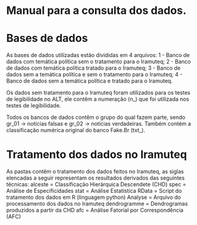 # Manual para a consulta dos dados.

# Bases de dados
As bases de dados utilizadas estão divididas em 4 arquivos:
1 - Banco de dados com temática política sem o tratamento para o Iramuteq;
2 - Banco de dados com temática política tratado para o Iramuteq;
3 - Banco de dados sem a temática política e sem o tratamento para o Iramuteq;
4 - Banco de dados sem a temática política e tratado para o Iramuteq.

Os dados sem tratamento para o Iramuteq foram utilizados para os testes de legibilidade no ALT, ele contêm a numeração (n_) que
foi utilizada nos testes de legibilidade.

Todos os bancos de dados contêm o grupo do qual fazem parte, sendo gr_01 -> notícias falsas e gr_02 -> notícias verdadeiras. Também
contém a classificação numérica original do banco Fake.Br (txt_).

# Tratamento dos dados no Iramuteq
As pastas contêm o tratamento dos dados feitos no Iramuteq, as siglas elencadas a seguir representam os resultados derivados das 
seguintes técnicas:
alceste = Classificação Hierárquica Descendete (CHD)
spec = Análise de Especificidades
stat = Análise Estatística
RData = Script do tratamento dos dados em R (linguagem python)
Analyse = Arquivo do processamento dos dados no Iramuteq
dendrogramme = Dendrogramas produzidos a partir da CHD
afc = Análise Fatorial por Correspondência (AFC)
